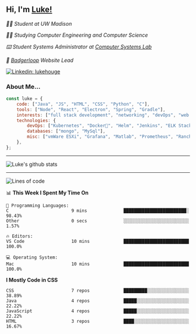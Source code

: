 <h2> Hi, I'm <a href="https://www.lukehouge.com">Luke!</a></h2>

<p><em>👨‍🎓 Student at UW Madison</em></p>
<p><em>🧑‍💻 Studying Computer Engineering and Computer Science</em></p>
<p><em>⌨️ Student Systems Administrator at <a href="https://csl.cs.wisc.edu/">Computer Systems Lab</a></em></p>
<p><em>🚆  <a href="https://badgerloop.com">Badgerloop</a> Website Lead</em></p>


[![Linkedin: lukehouge](https://img.shields.io/badge/-lukehouge-blue?style=flat-square&logo=Linkedin&logoColor=white&link=https://www.linkedin.com/in/lukehouge/)](https://www.linkedin.com/in/lukehouge/)

### About Me...  

```javascript
const luke = {
    code: ["Java", "JS", "HTML", "CSS", "Python", "C"],
    tools: ["Node", "React", "Electron", "Spring", "Gradle"],
    interests: ["full stack development", "networking", "devOps", "web dev", "photography"],
    technologies: {
        devOps: ["Kubernetes", "Docker🐳", "Helm", "Jenkins", "ELK Stack"],
        databases: ["mongo", "MySql"],
        misc: ["vmWare ESXi", "Grafana", "Matlab", "Prometheus", "Rancher", "Cisco"]
    },
};
```
---

![Luke's github stats](https://github-readme-stats.vercel.app/api?username=lukehouge&show_icons=true&theme=dracula)

---

<!--START_SECTION:waka-->
![Lines of code](https://img.shields.io/badge/From%20Hello%20World%20I%27ve%20Written-3.6%20million%20lines%20of%20code-blue)

📊 **This Week I Spent My Time On** 

```text
💬 Programming Languages: 
C                        9 mins              ████████████████████████░   98.43% 
Other                    0 secs              ░░░░░░░░░░░░░░░░░░░░░░░░░   1.57%

🔥 Editors: 
VS Code                  10 mins             █████████████████████████   100.0%

💻 Operating System: 
Mac                      10 mins             █████████████████████████   100.0%

```

**I Mostly Code in CSS** 

```text
CSS                      7 repos             █████████░░░░░░░░░░░░░░░░   38.89% 
Java                     4 repos             █████░░░░░░░░░░░░░░░░░░░░   22.22% 
JavaScript               4 repos             █████░░░░░░░░░░░░░░░░░░░░   22.22% 
HTML                     3 repos             ████░░░░░░░░░░░░░░░░░░░░░   16.67%

```



<!--END_SECTION:waka-->
